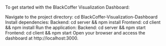 To get started with the BlackCoffer Visualization Dashboard:

Navigate to the project directory: cd BlackCoffer-Visualization-Dashboard
Install dependencies:
Backend: cd server && npm install
Frontend: cd client && npm install
Run the application:
Backend: cd server && npm start
Frontend: cd client && npm start
Open your browser and access the dashboard at http://localhost:3000.

